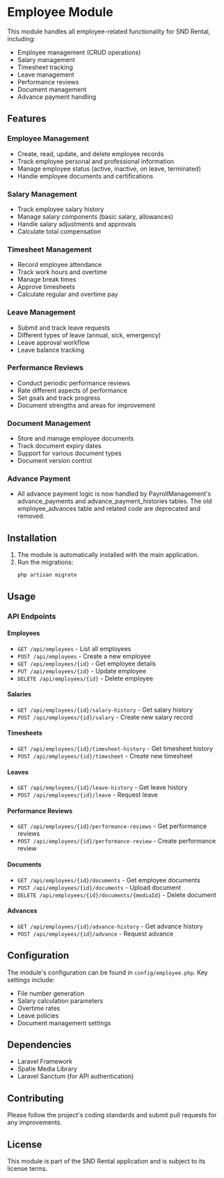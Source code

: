 # Employee Module

This module handles all employee-related functionality for SND Rental, including:

- Employee management (CRUD operations)
- Salary management
- Timesheet tracking
- Leave management
- Performance reviews
- Document management
- Advance payment handling

## Features

### Employee Management

- Create, read, update, and delete employee records
- Track employee personal and professional information
- Manage employee status (active, inactive, on leave, terminated)
- Handle employee documents and certifications

### Salary Management

- Track employee salary history
- Manage salary components (basic salary, allowances)
- Handle salary adjustments and approvals
- Calculate total compensation

### Timesheet Management

- Record employee attendance
- Track work hours and overtime
- Manage break times
- Approve timesheets
- Calculate regular and overtime pay

### Leave Management

- Submit and track leave requests
- Different types of leave (annual, sick, emergency)
- Leave approval workflow
- Leave balance tracking

### Performance Reviews

- Conduct periodic performance reviews
- Rate different aspects of performance
- Set goals and track progress
- Document strengths and areas for improvement

### Document Management

- Store and manage employee documents
- Track document expiry dates
- Support for various document types
- Document version control

### Advance Payment

- All advance payment logic is now handled by PayrollManagement's advance_payments and advance_payment_histories tables. The old employee_advances table and related code are deprecated and removed.

## Installation

1. The module is automatically installed with the main application.
2. Run the migrations:
    ```bash
    php artisan migrate
    ```

## Usage

### API Endpoints

#### Employees

- `GET /api/employees` - List all employees
- `POST /api/employees` - Create a new employee
- `GET /api/employees/{id}` - Get employee details
- `PUT /api/employees/{id}` - Update employee
- `DELETE /api/employees/{id}` - Delete employee

#### Salaries

- `GET /api/employees/{id}/salary-history` - Get salary history
- `POST /api/employees/{id}/salary` - Create new salary record

#### Timesheets

- `GET /api/employees/{id}/timesheet-history` - Get timesheet history
- `POST /api/employees/{id}/timesheet` - Create new timesheet

#### Leaves

- `GET /api/employees/{id}/leave-history` - Get leave history
- `POST /api/employees/{id}/leave` - Request leave

#### Performance Reviews

- `GET /api/employees/{id}/performance-reviews` - Get performance reviews
- `POST /api/employees/{id}/performance-review` - Create performance review

#### Documents

- `GET /api/employees/{id}/documents` - Get employee documents
- `POST /api/employees/{id}/documents` - Upload document
- `DELETE /api/employees/{id}/documents/{mediaId}` - Delete document

#### Advances

- `GET /api/employees/{id}/advance-history` - Get advance history
- `POST /api/employees/{id}/advance` - Request advance

## Configuration

The module's configuration can be found in `config/employee.php`. Key settings include:

- File number generation
- Salary calculation parameters
- Overtime rates
- Leave policies
- Document management settings

## Dependencies

- Laravel Framework
- Spatie Media Library
- Laravel Sanctum (for API authentication)

## Contributing

Please follow the project's coding standards and submit pull requests for any improvements.

## License

This module is part of the SND Rental application and is subject to its license terms.
